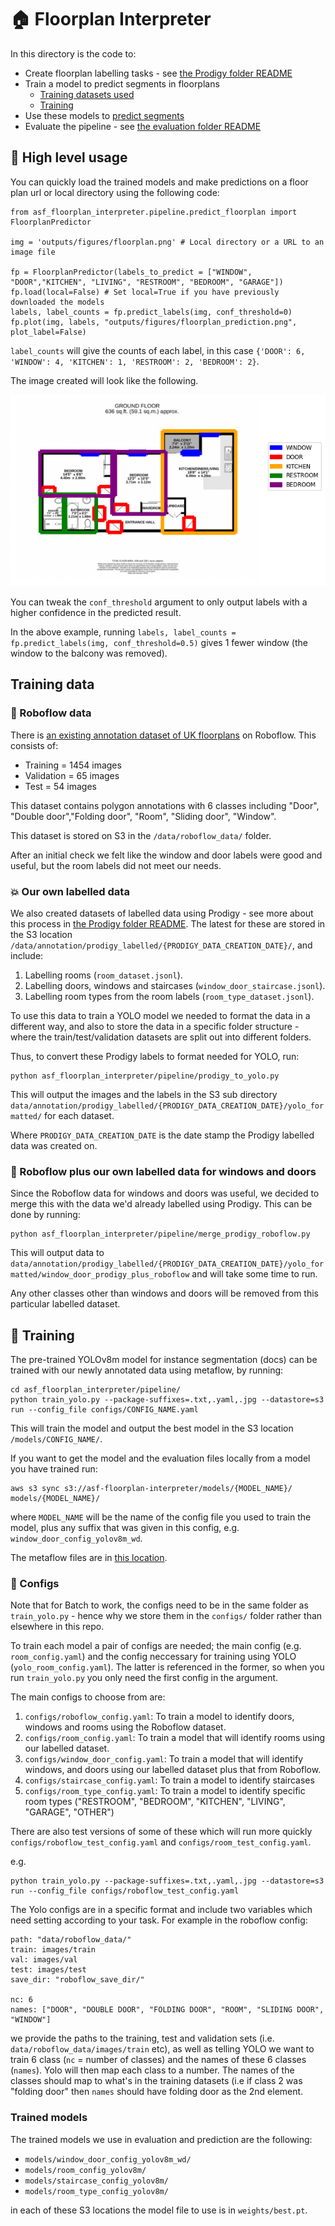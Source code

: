 # :house: Floorplan Interpreter

In this directory is the code to:

- Create floorplan labelling tasks - see [the Prodigy folder README](annotation/README.md)
- Train a model to predict segments in floorplans
  - [Training datasets used](#training-data)
  - [Training](#muscle-training)
- Use these models to [predict segments](#-high-level-usage)
- Evaluate the pipeline - see [the evaluation folder README](evaluation/README.md)

## 🔨 High level usage

You can quickly load the trained models and make predictions on a floor plan url or local directory using the following code:

```
from asf_floorplan_interpreter.pipeline.predict_floorplan import FloorplanPredictor

img = 'outputs/figures/floorplan.png' # Local directory or a URL to an image file

fp = FloorplanPredictor(labels_to_predict = ["WINDOW", "DOOR","KITCHEN", "LIVING", "RESTROOM", "BEDROOM", "GARAGE"])
fp.load(local=False) # Set local=True if you have previously downloaded the models
labels, label_counts = fp.predict_labels(img, conf_threshold=0)
fp.plot(img, labels, "outputs/figures/floorplan_prediction.png", plot_label=False)

```

`label_counts` will give the counts of each label, in this case `{'DOOR': 6, 'WINDOW': 4, 'KITCHEN': 1, 'RESTROOM': 2, 'BEDROOM': 2}`.

The image created will look like the following.

<p align="center">
  <img src="../../outputs/figures/floorplan_prediction.png" />
</p>

You can tweak the `conf_threshold` argument to only output labels with a higher confidence in the predicted result.

In the above example, running `labels, label_counts = fp.predict_labels(img, conf_threshold=0.5)` gives 1 fewer window (the window to the balcony was removed).

## Training data

### 🤖 Roboflow data

There is [an existing annotation dataset of UK floorplans](https://universe.roboflow.com/prop/room-separation-instance/dataset/5) on Roboflow. This consists of:

- Training = 1454 images
- Validation = 65 images
- Test = 54 images

This dataset contains polygon annotations with 6 classes including "Door", "Double door","Folding door", "Room", "Sliding door", "Window".

This dataset is stored on S3 in the `/data/roboflow_data/` folder.

After an initial check we felt like the window and door labels were good and useful, but the room labels did not meet our needs.

### 💥 Our own labelled data

We also created datasets of labelled data using Prodigy - see more about this process in [the Prodigy folder README](asf_floorplan_interpreter/pipeline/annotation/README.md). The latest for these are stored in the S3 location `/data/annotation/prodigy_labelled/{PRODIGY_DATA_CREATION_DATE}/`, and include:

1. Labelling rooms (`room_dataset.jsonl`).
2. Labelling doors, windows and staircases (`window_door_staircase.jsonl`).
3. Labelling room types from the room labels (`room_type_dataset.jsonl`).

To use this data to train a YOLO model we needed to format the data in a different way, and also to store the data in a specific folder structure - where the train/test/validation datasets are split out into different folders.

Thus, to convert these Prodigy labels to format needed for YOLO, run:

```
python asf_floorplan_interpreter/pipeline/prodigy_to_yolo.py
```

This will output the images and the labels in the S3 sub directory `data/annotation/prodigy_labelled/{PRODIGY_DATA_CREATION_DATE}/yolo_formatted/` for each dataset.

Where `PRODIGY_DATA_CREATION_DATE` is the date stamp the Prodigy labelled data was created on.

### :file_folder: Roboflow plus our own labelled data for windows and doors

Since the Roboflow data for windows and doors was useful, we decided to merge this with the data we'd already labelled using Prodigy. This can be done by running:

```
python asf_floorplan_interpreter/pipeline/merge_prodigy_roboflow.py
```

This will output data to `data/annotation/prodigy_labelled/{PRODIGY_DATA_CREATION_DATE}/yolo_formatted/window_door_prodigy_plus_roboflow` and will take some time to run.

Any other classes other than windows and doors will be removed from this particular labelled dataset.

## :muscle: Training

The pre-trained YOLOv8m model for instance segmentation (docs) can be trained with our newly annotated data using metaflow, by running:

```
cd asf_floorplan_interpreter/pipeline/
python train_yolo.py --package-suffixes=.txt,.yaml,.jpg --datastore=s3 run --config_file configs/CONFIG_NAME.yaml
```

This will train the model and output the best model in the S3 location `/models/CONFIG_NAME/`.

If you want to get the model and the evaluation files locally from a model you have trained run:

```
aws s3 sync s3://asf-floorplan-interpreter/models/{MODEL_NAME}/ models/{MODEL_NAME}/

```

where `MODEL_NAME` will be the name of the config file you used to train the model, plus any suffix that was given in this config, e.g. `window_door_config_yolov8m_wd`.

The metaflow files are in [this location](https://s3.console.aws.amazon.com/s3/buckets/open-jobs-lake?prefix=metaflow/FloorPlanYolo/&region=eu-west-1).

### 📓 Configs

Note that for Batch to work, the configs need to be in the same folder as `train_yolo.py` - hence why we store them in the `configs/` folder rather than elsewhere in this repo.

To train each model a pair of configs are needed; the main config (e.g. `room_config.yaml`) and the config neccessary for training using YOLO (`yolo_room_config.yaml`). The latter is referenced in the former, so when you run `train_yolo.py` you only need the first config in the argument.

The main configs to choose from are:

1. `configs/roboflow_config.yaml`: To train a model to identify doors, windows and rooms using the Roboflow dataset.
2. `configs/room_config.yaml`: To train a model that will identify rooms using our labelled dataset.
3. `configs/window_door_config.yaml`: To train a model that will identify windows, and doors using our labelled dataset plus that from Roboflow.
4. `configs/staircase_config.yaml`: To train a model to identify staircases
5. `configs/room_type_config.yaml`: To train a model to identify specific room types ("RESTROOM", "BEDROOM", "KITCHEN", "LIVING", "GARAGE", "OTHER")

There are also test versions of some of these which will run more quickly `configs/roboflow_test_config.yaml` and `configs/room_test_config.yaml`.

e.g.

```
python train_yolo.py --package-suffixes=.txt,.yaml,.jpg --datastore=s3 run --config_file configs/roboflow_test_config.yaml
```

The Yolo configs are in a specific format and include two variables which need setting according to your task. For example in the roboflow config:

```
path: "data/roboflow_data/"
train: images/train
val: images/val
test: images/test
save_dir: "roboflow_save_dir/"

nc: 6
names: ["DOOR", "DOUBLE DOOR", "FOLDING DOOR", "ROOM", "SLIDING DOOR", "WINDOW"]

```

we provide the paths to the training, test and validation sets (i.e. `data/roboflow_data/images/train` etc), as well as telling YOLO we want to train 6 class (`nc` = number of classes) and the names of these 6 classes (`names`). Yolo will then map each class to a number. The names of the classes should map to what's in the training datasets (i.e if class 2 was "folding door" then `names` should have folding door as the 2nd element.

### Trained models

The trained models we use in evaluation and prediction are the following:

- `models/window_door_config_yolov8m_wd/`
- `models/room_config_yolov8m/`
- `models/staircase_config_yolov8m/`
- `models/room_type_config_yolov8m/`

in each of these S3 locations the model file to use is in `weights/best.pt`.
